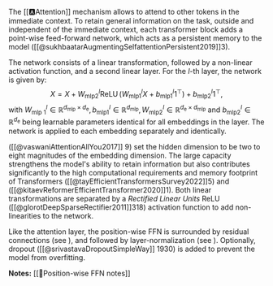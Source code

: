 


The [[🅰️Attention]]  mechanism allows to attend to other tokens in the immediate context. To retain general information on the task, outside and independent of the immediate context, each transformer block adds a point-wise feed-forward network, which acts as a persistent memory to the model ([[@sukhbaatarAugmentingSelfattentionPersistent2019]]3).  

The network consists of a linear transformation, followed by a non-linear activation function, and a second linear layer. For the $l$-th layer, the network is given by:
$$
X = X+W_{\mathrm{mlp} 2}^l \operatorname{ReLU}\left(W_{\mathrm{mlp} 1}^l X+b_{\mathrm{mlp} 1}^l 1^{\top}\right)+b_{\mathrm{mlp} 2}^l 1^{\top},
$$
with $W_{\text {mlp } 1}^l \in \mathbb{R}^{d_{\mathrm{mlp}} \times d_{\mathrm{e}}}, b_{\mathrm{mlp} 1}^l \in \mathbb{R}^{d_{\mathrm{mlp}}}, W_{\mathrm{mlp} 2}^l \in \mathbb{R}^{d_{\mathrm{e}} \times d_{\mathrm{mlp}}}$ and $b_{\mathrm{mlp} 2}^l \in \mathbb{R}^{d_{\mathrm{e}}}$ being learnable parameters identical for all embeddings in the layer. The network is applied to each embedding separately and identically.
 
([[@vaswaniAttentionAllYou2017]] 9) set the hidden dimension to be two to eight magnitudes of the embedding dimension. The large capacity strengthens the model's ability to retain information but also contributes significantly to the high computational requirements and memory footprint of Transformers ([[@tayEfficientTransformersSurvey2022]]5) and ([[@kitaevReformerEfficientTransformer2020]]1). Both linear transformations are separated by a *Rectified Linear Units* $\operatorname{ReLU}$ ([[@glorotDeepSparseRectifier2011]]318) activation function to add non-linearities to the network.

Like the attention layer, the position-wise FFN is surrounded by residual connections (see ), and followed by layer-normalization (see ). Optionally, dropout ([[@srivastavaDropoutSimpleWay]] 1930) is added to prevent the model from overfitting. 

**Notes:**
[[🎱Position-wise FFN notes]]